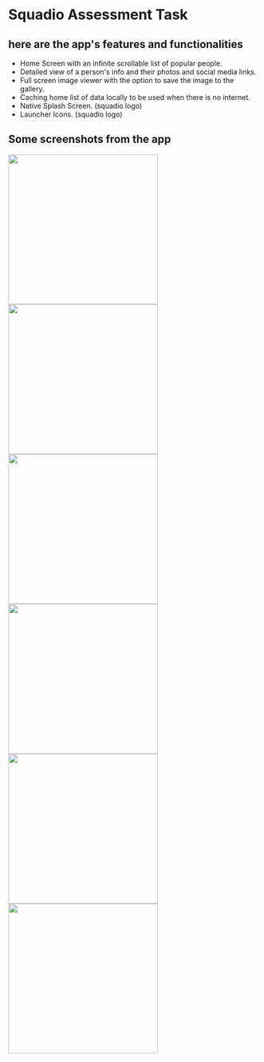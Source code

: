 # Squadio Assessment Task

## here are the app's features and functionalities

- Home Screen with an infinite scrollable list of popular people.
- Detailed view of a person's info and their photos and social media links.
- Full screen image viewer with the option to save the image to the gallery.
- Caching home list of data locally to be used when there is no internet.
- Native Splash Screen. (squadio logo)
- Launcher Icons. (squadio logo)

## Some screenshots from the app

<img src="./screenshots/1.png" width="300"/>
<img src="./screenshots/2.png" width="300"/>
<img src="./screenshots/3.png" width="300"/>
<img src="./screenshots/4.png" width="300">
<img src="./screenshots/5.png" width="300"/>
<img src="./screenshots/6.png" width="300"/>
